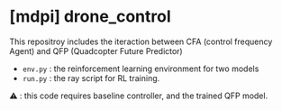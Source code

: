 # [mdpi] drone_control

This repositroy includes the iteraction between CFA (control frequency Agent) and QFP (Quadcopter Future Predictor) 

* `env.py` : the reinforcement learning environment for two models
* `run.py` : the ray script for RL training. 

⚠️ : this code requires baseline controller, and the trained QFP model. 
